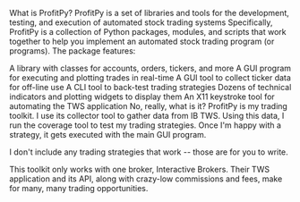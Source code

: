 What is ProfitPy?
ProfitPy is a set of libraries and tools for the development, testing, and execution of automated stock trading systems Specifically, ProfitPy is a collection of Python packages, modules, and scripts that work together to help you implement an automated stock trading program (or programs). The package features:

A library with classes for accounts, orders, tickers, and more
A GUI program for executing and plotting trades in real-time
A GUI tool to collect ticker data for off-line use
A CLI tool to back-test trading strategies
Dozens of technical indicators and plotting widgets to display them
An X11 keystroke tool for automating the TWS application
No, really, what is it?
ProfitPy is my trading toolkit. I use its collector tool to gather data from IB TWS. Using this data, I run the coverage tool to test my trading strategies. Once I'm happy with a strategy, it gets executed with the main GUI program.

I don't include any trading strategies that work -- those are for you to write.

This toolkit only works with one broker, Interactive Brokers. Their TWS application and its API, along with crazy-low commissions and fees, make for many, many trading opportunities.
